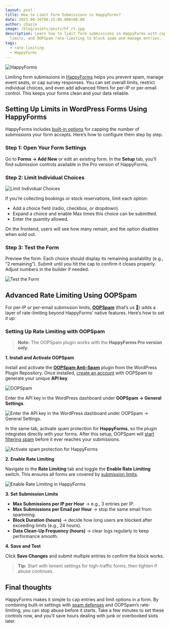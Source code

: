 ```yaml
---
layout: post
title: How to Limit Form Submissions in HappyForms?
date: 2025-09-16T06:15:00.000+08:00
author: chazie
image: /blog/assets/posts/hf_rt.jpg
description: Learn how to limit form submissions in HappyForms with caps, choice
  limits, and OOPSpam rate-limiting to block spam and manage entries.
tags:
  - rate-limiting
  - HappyForms
---
```

![HappyForms](/blog/assets/posts/wordpress-happyforms.png "HappyForms")

Limiting form submissions in [HappyForms](https://happyforms.io/) helps you prevent spam, manage event seats, or cap survey responses. You can set overall limits, restrict individual choices, and even add advanced filters for per-IP or per-email control. This keeps your forms clean and your data reliable.

## **Setting Up Limits in WordPress Forms Using HappyForms**

HappyForms includes [built-in options](https://happyforms.io/blog/guides/how-to-limit-choice-submissions-in-wordpress-forms/) for capping the number of submissions your form accepts. Here’s how to configure them step by step.

### **Step 1: Open Your Form Settings**

Go to **Forms → Add New** or edit an existing form. In the **Setup** tab, you’ll find submission controls available in the Pro version of HappyForms.

### **Step 2: Limit Individual Choices**

![Limit Individual Choices](/blog/assets/posts/happyforms-limit-individual-choices.png "Limit Individual Choices")

If you’re collecting bookings or stock reservations, limit each option:

* Add a choice field (radio, checkbox, or dropdown).
* Expand a choice and enable Max times this choice can be submitted.
* Enter the quantity allowed.

On the frontend, users will see how many remain, and the option disables when sold out.

### **Step 3: Test the Form**

Preview the form. Each choice should display its remaining availability (e.g., “2 remaining”). Submit until you hit the cap to confirm it closes properly. Adjust numbers in the builder if needed.

![Test the Form](/blog/assets/posts/rate-limiting-test-the-form.png "Test the Form")

## **Advanced Rate Limiting Using OOPSpam**

For per-IP or per-email submission limits, **[OOPSpam](https://www.oopspam.com/)** (that’s us 👋) adds a layer of rate-limiting beyond HappyForms’ native features. Here’s how to set it up:

### **Setting Up Rate Limiting with OOPSpam**

> **Note:** The OOPSpam plugin works with the **HappyForms Pro version only.**

**1. Install and Activate OOPSpam**

Install and activate the **[OOPSpam Anti-Spam](https://wordpress.org/plugins/oopspam-anti-spam/)** plugin from the WordPress Plugin Repository. Once installed, [create an account](https://app.oopspam.com/Identity/Account/Login) with OOPSpam to generate your unique **API key**.

![OOPSpam](/blog/assets/posts/oopspam-dashboard-api.png "OOPSpam ")

Enter the API key in the WordPress dashboard under **OOPSpam → General Settings**. 

![Enter the API key in the WordPress dashboard under OOPSpam → General Settings. ](/blog/assets/posts/oopspam-api-key.png "API key in the WordPress dashboard under OOPSpam")

In the same tab, activate spam protection for **HappyForms**, so the plugin integrates directly with your forms. After this setup, OOPSpam will [start filtering spam](https://www.oopspam.com/blog/5-ways-to-protect-your-happyforms-from-spam) before it ever reaches your submissions.

![Activate spam protection for HappyForms](/blog/assets/posts/spam-protection-for-happyforms.png "Activate spam protection for HappyForms")

**2. Enable Rate Limiting**

Navigate to the **Rate Limiting** tab and toggle the **Enable Rate Limiting** switch. This ensures all forms are covered by [submission limits](https://www.oopspam.com/blog/protecting-forms-with-rate-limiting-in-wordpress-using-oopspam).

![Enable Rate Limiting in HappyForms](/blog/assets/posts/rate-limiting-settings.png "Enable Rate Limiting in HappyForms")

**3. Set Submission Limits**

* **Max Submissions per IP per Hour** → e.g., 3 entries per IP.
* **Max Submissions per Email per Hour** → stop the same email from spamming.
* **Block Duration (hours)** → decide how long users are blocked after exceeding limits (e.g., 24 hours).
* **Data Clean-Up Frequency (hours)** → clear logs regularly to keep performance smooth.

**4. Save and Test**

Click **Save Changes** and submit multiple entries to confirm the block works.

> **Tip:** Start with lenient settings for high-traffic forms, then tighten if abuse continues.

## **Final thoughts**

HappyForms makes it simple to cap entries and limit options in a form. By combining built-in settings with [spam defenses](https://www.oopspam.com/integrations/spam-protection-for-happyforms) and OOPSpam’s rate-limiting, you can stop abuse before it starts. Take a few minutes to set these controls now, and you’ll save hours dealing with junk or overbooked slots later.
